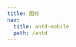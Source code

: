 ```yaml
---
title: 图标
nav:
  title: antd-mobile
  path: /antd
---
```


<code src="./demos/basic.tsx" />

<code src="./demos/size.tsx" />

<API/>